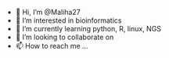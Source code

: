 - 👋 Hi, I’m @Maliha27
- 👀 I’m interested in bioinformatics 
- 🌱 I’m currently learning python, R, linux, NGS
- 💞️ I’m looking to collaborate on  
- 📫 How to reach me ...

<!---
Maliha27/Maliha27 is a ✨ special ✨ repository because its `README.md` (this file) appears on your GitHub profile.
You can click the Preview link to take a look at your changes.
--->
